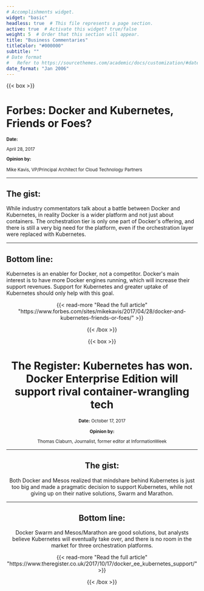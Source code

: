 ```yaml
---
# Accomplishments widget.
widget: "basic"  
headless: true  # This file represents a page section.
active: true  # Activate this widget? true/false
weight: 5  # Order that this section will appear.
title: "Business Commentaries"
titleColor: "#000000"
subtitle: ""
# Date format
#   Refer to https://sourcethemes.com/academic/docs/customization/#date-format
date_format: "Jan 2006"
---
```



{{< box >}}
# Forbes: Docker and Kubernetes, Friends or Foes?

<small>

**Date:**

April 28, 2017


**Opinion by:**

Mike Kavis, VP/Principal Architect for Cloud Technology Partners
</small>

---

## The gist:

While industry commentators talk about a battle between Docker and Kubernetes, in reality Docker is a wider platform and not just about containers. The orchestration tier is only one part of Docker's offering, and there is still a very big need for the platform, even if the orchestration layer were replaced with Kubernetes.

---

## Bottom line:
Kubernetes is an enabler for Docker, not a competitor. Docker's main interest is to have more Docker engines running, which will increase their support revenues. Support for Kubernetes and greater uptake of Kubernetes should only help with this goal.



<center>{{< read-more "Read the full article"  "https://www.forbes.com/sites/mikekavis/2017/04/28/docker-and-kubernetes-friends-or-foes/"  >}}<center>



{{< /box >}}

{{< box >}}
# The Register: Kubernetes has won. Docker Enterprise Edition will support rival container-wrangling tech
<small>

**Date:**
October 17, 2017
</small>

<small>

**Opinion by:**

Thomas Claburn, Journalist, former editor at InformationWeek

</small>

---

## The gist:

Both Docker and Mesos realized that mindshare behind Kubernetes is just too big and made a pragmatic decision to support Kubernetes, while not giving up on their native solutions, Swarm and Marathon.

---


## Bottom line:
Docker Swarm and Mesos/Marathon are good solutions, but analysts believe Kubernetes will eventually take over, and there is no room in the market for three orchestration platforms.


<center>{{< read-more "Read the full article"  "https://www.theregister.co.uk/2017/10/17/docker_ee_kubernetes_support/" >}}<center>




{{< /box >}}